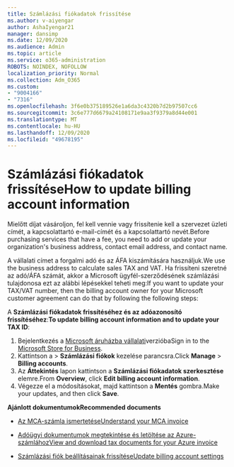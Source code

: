 ```yaml
---
title: Számlázási fiókadatok frissítése
ms.author: v-aiyengar
author: AshaIyengar21
manager: dansimp
ms.date: 12/09/2020
ms.audience: Admin
ms.topic: article
ms.service: o365-administration
ROBOTS: NOINDEX, NOFOLLOW
localization_priority: Normal
ms.collection: Adm_O365
ms.custom:
- "9004166"
- "7316"
ms.openlocfilehash: 3f6e0b375189526e1a6da3c4320b7d2b97507cc6
ms.sourcegitcommit: 3c6e777d6679a24108171e9aa3f9379a8d44e001
ms.translationtype: MT
ms.contentlocale: hu-HU
ms.lasthandoff: 12/09/2020
ms.locfileid: "49678195"
---
```

# <a name="how-to-update-billing-account-information"></a><span data-ttu-id="59350-102">Számlázási fiókadatok frissítése</span><span class="sxs-lookup"><span data-stu-id="59350-102">How to update billing account information</span></span>

<span data-ttu-id="59350-103">Mielőtt díjat vásároljon, fel kell vennie vagy frissítenie kell a szervezet üzleti címét, a kapcsolattartó e-mail-címét és a kapcsolattartó nevét.</span><span class="sxs-lookup"><span data-stu-id="59350-103">Before purchasing services that have a fee, you need to add or update your organization's business address, contact email address, and contact name.</span></span>

<span data-ttu-id="59350-104">A vállalati címet a forgalmi adó és az ÁFA kiszámítására használjuk.</span><span class="sxs-lookup"><span data-stu-id="59350-104">We use the business address to calculate sales TAX and VAT.</span></span> <span data-ttu-id="59350-105">Ha frissíteni szeretné az adó/ÁFA számát, akkor a Microsoft ügyfél-szerződésének számlázási tulajdonosa ezt az alábbi lépésekkel teheti meg:</span><span class="sxs-lookup"><span data-stu-id="59350-105">If you want to update your TAX/VAT number, then the billing account owner for your Microsoft customer agreement can do that by following the following steps:</span></span>

<span data-ttu-id="59350-106">A **Számlázási fiókadatok frissítéséhez és az adóazonosító frissítéséhez**:</span><span class="sxs-lookup"><span data-stu-id="59350-106">**To update billing account information and to update your TAX ID**:</span></span>

1. <span data-ttu-id="59350-107">Bejelentkezés a [Microsoft áruházba vállalati](https://businessstore.microsoft.com/)verzióba</span><span class="sxs-lookup"><span data-stu-id="59350-107">Sign in to the [Microsoft Store for Business](https://businessstore.microsoft.com/).</span></span>
1. <span data-ttu-id="59350-108">Kattintson a  >  **Számlázási fiókok** kezelése parancsra.</span><span class="sxs-lookup"><span data-stu-id="59350-108">Click **Manage** > **Billing accounts**.</span></span>
1. <span data-ttu-id="59350-109">Az **Áttekintés** lapon kattintson a **Számlázási fiókadatok szerkesztése** elemre.</span><span class="sxs-lookup"><span data-stu-id="59350-109">From **Overview**, click **Edit billing account information**.</span></span>
1. <span data-ttu-id="59350-110">Végezze el a módosításokat, majd kattintson a **Mentés** gombra.</span><span class="sxs-lookup"><span data-stu-id="59350-110">Make your updates, and then click **Save**.</span></span> 

<span data-ttu-id="59350-111">**Ajánlott dokumentumok**</span><span class="sxs-lookup"><span data-stu-id="59350-111">**Recommended documents**</span></span>

- [<span data-ttu-id="59350-112">Az MCA-számla ismertetése</span><span class="sxs-lookup"><span data-stu-id="59350-112">Understand your MCA invoice</span></span>](https://docs.microsoft.com/azure/cost-management-billing/understand/mca-understand-your-invoice)

- [<span data-ttu-id="59350-113">Adóügyi dokumentumok megtekintése és letöltése az Azure-számlához</span><span class="sxs-lookup"><span data-stu-id="59350-113">View and download tax documents for your Azure invoice</span></span>](https://docs.microsoft.com/azure/cost-management-billing/understand/mca-download-tax-document)

- [<span data-ttu-id="59350-114">Számlázási fiók beállításainak frissítése</span><span class="sxs-lookup"><span data-stu-id="59350-114">Update billing account settings</span></span>](https://docs.microsoft.com/microsoft-store/update-microsoft-store-for-business-account-settings)  
